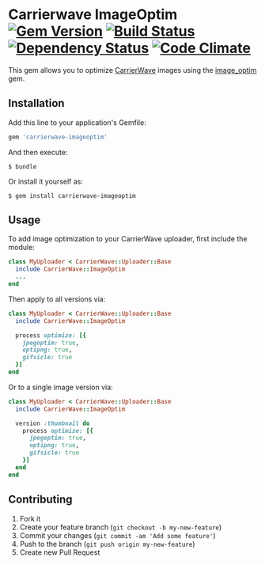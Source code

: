 # Carrierwave ImageOptim [![Gem Version](https://badge.fury.io/rb/carrierwave-imageoptim.svg)](http://badge.fury.io/rb/carrierwave-imageoptim) [![Build Status](https://travis-ci.org/nifuramu/carrierwave-imageoptim.svg?branch=master)](https://travis-ci.org/nifuramu/carrierwave-imageoptim) [![Dependency Status](https://gemnasium.com/badges/github.com/nifuramu/carrierwave-imageoptim.svg)](https://gemnasium.com/github.com/nifuramu/carrierwave-imageoptim) [![Code Climate](https://codeclimate.com/github/nifuramu/carrierwave-imageoptim/badges/gpa.svg)](https://codeclimate.com/github/nifuramu/carrierwave-imageoptim)

This gem allows you to optimize [CarrierWave](https://github.com/carrierwaveuploader/carrierwave) images using the [image_optim](https://github.com/toy/image_optim) gem.

## Installation
Add this line to your application's Gemfile:

```ruby
gem 'carrierwave-imageoptim'
```

And then execute:

    $ bundle

Or install it yourself as:

    $ gem install carrierwave-imageoptim

## Usage
To add image optimization to your CarrierWave uploader, first include the module:

```ruby
class MyUploader < CarrierWave::Uploader::Base
  include CarrierWave::ImageOptim
  ...
end
```

Then apply to all versions via:

```ruby
class MyUploader < CarrierWave::Uploader::Base
  include CarrierWave::ImageOptim

  process optimize: [{
    jpegoptim: true,
    optipng: true,
    gifsicle: true
  }]
end
```

Or to a single image version via:

```ruby
class MyUploader < CarrierWave::Uploader::Base
  include CarrierWave::ImageOptim

  version :thumbnail do
    process optimize: [{
      jpegoptim: true,
      optipng: true,
      gifsicle: true
    }]
  end
end
```

## Contributing

1. Fork it
2. Create your feature branch (`git checkout -b my-new-feature`)
3. Commit your changes (`git commit -am 'Add some feature'`)
4. Push to the branch (`git push origin my-new-feature`)
5. Create new Pull Request
